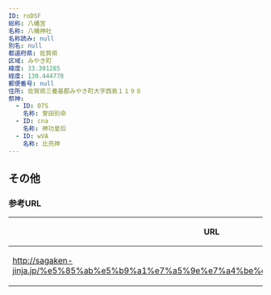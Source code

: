 ```yaml
---
ID: roDSF
総称: 八幡宮
名称: 八幡神社
名称読み: null
別名: null
都道府県: 佐賀県
区域: みやき町
緯度: 33.301285
経度: 130.444778
郵便番号: null
住所: 佐賀県三養基郡みやき町大字西島１１９８
祭神:
  - ID: O7S
    名称: 誉田別命
  - ID: cna
    名称: 神功皇后
  - ID: wVA
    名称: 比売神
---
```


## その他

### 参考URL

| URL                                                                                      | 説明   |
| ---------------------------------------------------------------------------------------- | ------ |
| http://sagaken-jinja.jp/%e5%85%ab%e5%b9%a1%e7%a5%9e%e7%a4%be%ef%bc%8f%e8%a5%bf%e5%b3%b6/ | 神社庁 |
